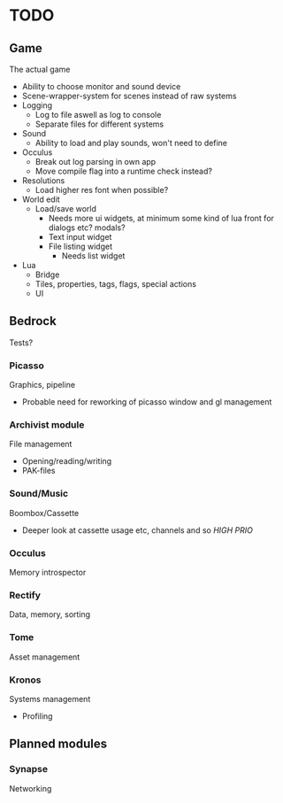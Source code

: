TODO
===
## Game
The actual game
* Ability to choose monitor and sound device
* Scene-wrapper-system for scenes instead of raw systems
* Logging
  - Log to file aswell as log to console
  - Separate files for different systems
* Sound
  - Ability to load and play sounds, won't need to define
* Occulus
  - Break out log parsing in own app
  - Move compile flag into a runtime check instead?
* Resolutions
  - Load higher res font when possible?
* World edit
  - Load/save world
    - Needs more ui widgets, at minimum some kind of lua front for dialogs etc? modals?
    - Text input widget
    - File listing widget
      - Needs list widget
* Lua
  * Bridge
  * Tiles, properties, tags, flags, special actions
  * UI

## Bedrock
Tests?

### Picasso
Graphics, pipeline
* Probable need for reworking of picasso window and gl management

### Archivist module
File management
* Opening/reading/writing
* PAK-files

### Sound/Music
Boombox/Cassette
* Deeper look at cassette usage etc, channels and so *HIGH PRIO*

### Occulus
Memory introspector

### Rectify
Data, memory, sorting

### Tome
Asset management

### Kronos
Systems management
* Profiling

## Planned modules

### Synapse
Networking

